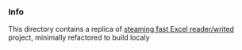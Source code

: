 ### Info

This directory contains a replica of [steaming fast Excel reader/writed](https://github.com/dhatim/fastexcel) project, minimally refactored to build localy
